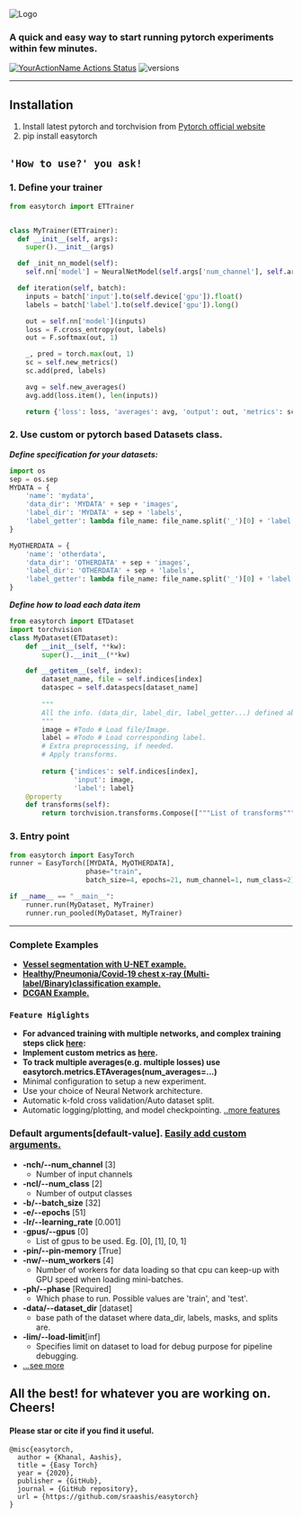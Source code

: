 ![Logo](assets/easytorch.png)
### A quick and easy way to start running pytorch experiments within few minutes.
[![YourActionName Actions Status](https://github.com/sraashis/easytorch/workflows/build/badge.svg)](https://github.com/sraashis/easytorch/actions)
![versions](https://img.shields.io/pypi/pyversions/pybadges.svg)

<hr/>

## Installation
1. Install latest pytorch and torchvision from [Pytorch official website](https://pytorch.org/)
2. pip install easytorch

## `'How to use?' you ask!`

### 1. Define your trainer

```python
from easytorch import ETTrainer


class MyTrainer(ETTrainer):
  def __init__(self, args):
    super().__init__(args)

  def _init_nn_model(self):
    self.nn['model'] = NeuralNetModel(self.args['num_channel'], self.args['num_class'])

  def iteration(self, batch):
    inputs = batch['input'].to(self.device['gpu']).float()
    labels = batch['label'].to(self.device['gpu']).long()

    out = self.nn['model'](inputs)
    loss = F.cross_entropy(out, labels)
    out = F.softmax(out, 1)

    _, pred = torch.max(out, 1)
    sc = self.new_metrics()
    sc.add(pred, labels)

    avg = self.new_averages()
    avg.add(loss.item(), len(inputs))

    return {'loss': loss, 'averages': avg, 'output': out, 'metrics': sc, 'predictions': pred}

````


### 2. Use custom or pytorch based Datasets class.
 ***Define specification for your datasets:***
```python
import os
sep = os.sep
MYDATA = {
    'name': 'mydata',
    'data_dir': 'MYDATA' + sep + 'images',
    'label_dir': 'MYDATA' + sep + 'labels',
    'label_getter': lambda file_name: file_name.split('_')[0] + 'label.csv'
}

MyOTHERDATA = {
    'name': 'otherdata',
    'data_dir': 'OTHERDATA' + sep + 'images',
    'label_dir': 'OTHERDATA' + sep + 'labels',
    'label_getter': lambda file_name: file_name.split('_')[0] + 'label.csv'
}
```

***Define how to load each data item***
```python
from easytorch import ETDataset
import torchvision
class MyDataset(ETDataset):
    def __init__(self, **kw):
        super().__init__(**kw)

    def __getitem__(self, index):
        dataset_name, file = self.indices[index]
        dataspec = self.dataspecs[dataset_name]
        
        """
        All the info. (data_dir, label_dir, label_getter...) defined above will be in dataspec.
        """
        image = #Todo # Load file/Image. 
        label = #Todo # Load corresponding label.
        # Extra preprocessing, if needed.
        # Apply transforms.
        
        return {'indices': self.indices[index],
                'input': image,
                'label': label}
    @property
    def transforms(self):
        return torchvision.transforms.Compose(["""List of transforms"""])
```

### 3. Entry point

```python
from easytorch import EasyTorch
runner = EasyTorch([MYDATA, MyOTHERDATA],
                   phase="train", 
                   batch_size=4, epochs=21, num_channel=1, num_class=2)

if __name__ == "__main__":
    runner.run(MyDataset, MyTrainer)
    runner.run_pooled(MyDataset, MyTrainer)
```


<hr />

### Complete Examples
* **[Vessel segmentation with U-NET example.](https://github.com/sraashis/unet-vessel-segmentation-easytorch)**
* **[Healthy/Pneumonia/Covid-19 chest x-ray (Multi-label/Binary)classification example.](https://github.com/sraashis/covidxfactory)**
* **[DCGAN Example.](https://github.com/sraashis/gan-easytorch-celeb-faces)**

### `Feature Higlights`
* **For advanced training with multiple networks, and complex training steps click [here](assets/AdvancedTraining.md):**
* **Implement custom metrics as [here](assets/CustomMetrics.md).**
* **To track multiple averages(e.g. multiple losses) use easytorch.metrics.ETAverages(num_averages=...)**
* Minimal configuration to setup a new experiment.
* Use your choice of Neural Network architecture.
* Automatic k-fold cross validation/Auto dataset split.
* Automatic logging/plotting, and model checkpointing.
[..more features](assets/Features.md)

### Default arguments[default-value]. [Easily add custom arguments.](assets/DefaultArgs.md)
* **-nch/--num_channel** [3]
    * Number of input channels
* **-ncl/--num_class** [2]
    * Number of output classes
* **-b/--batch_size** [32]
* **-e/--epochs** [51]
* **-lr/--learning_rate** [0.001]
* -**gpus/--gpus** [0]
    * List of gpus to be used. Eg. [0], [1], [0, 1]
* **-pin/--pin-memory** [True]
* **-nw/--num_workers** [4]
    * Number of workers for data loading so that cpu can keep-up with GPU speed when loading mini-batches.
* **-ph/--phase** [Required]
    * Which phase to run. Possible values are 'train', and 'test'.
* **-data/--dataset_dir** [dataset]
    * base path of the dataset where data_dir, labels, masks, and splits are.
* **-lim/--load-limit**[inf]
    * Specifies limit on dataset to load for debug purpose for pipeline debugging. 
* [...see more](assets/DefaultArgs.md)
## All the best! for whatever you are working on. Cheers!
#### Please star or cite if you find it useful.
```
@misc{easytorch,
  author = {Khanal, Aashis},
  title = {Easy Torch}
  year = {2020},
  publisher = {GitHub},
  journal = {GitHub repository},
  url = {https://github.com/sraashis/easytorch}
}
```
